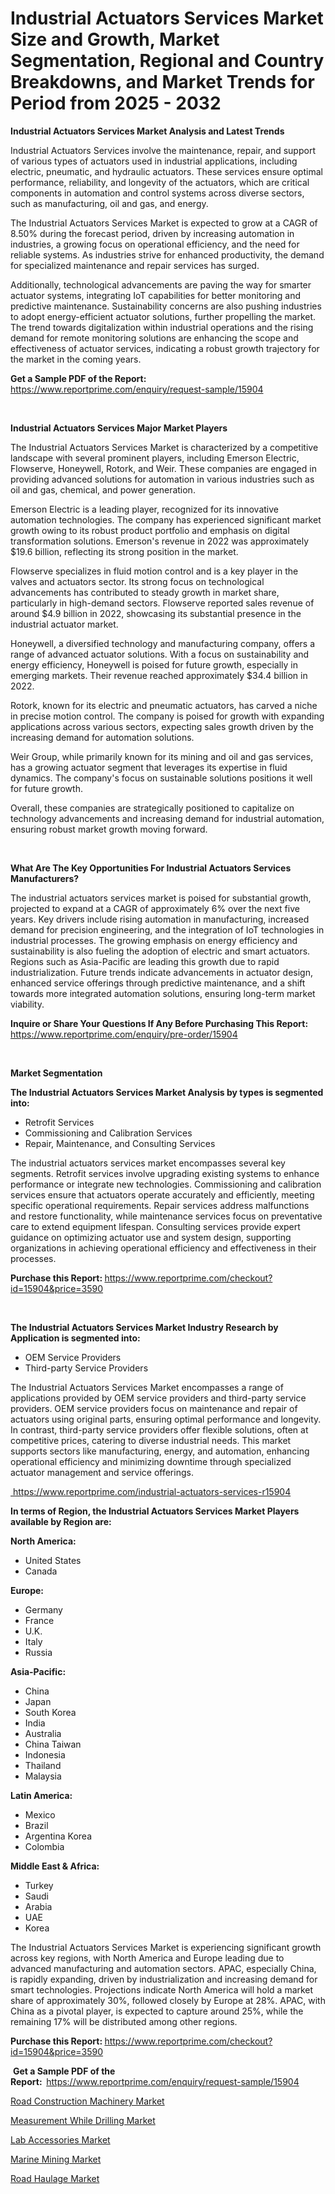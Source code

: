 <p><h1>Industrial Actuators Services Market Size and Growth, Market Segmentation, Regional and Country Breakdowns, and Market Trends for Period from 2025 -  2032</h1></p><p><strong>Industrial Actuators Services Market Analysis and Latest Trends</strong></p>
<p><p>Industrial Actuators Services involve the maintenance, repair, and support of various types of actuators used in industrial applications, including electric, pneumatic, and hydraulic actuators. These services ensure optimal performance, reliability, and longevity of the actuators, which are critical components in automation and control systems across diverse sectors, such as manufacturing, oil and gas, and energy.</p><p>The Industrial Actuators Services Market is expected to grow at a CAGR of 8.50% during the forecast period, driven by increasing automation in industries, a growing focus on operational efficiency, and the need for reliable systems. As industries strive for enhanced productivity, the demand for specialized maintenance and repair services has surged. </p><p>Additionally, technological advancements are paving the way for smarter actuator systems, integrating IoT capabilities for better monitoring and predictive maintenance. Sustainability concerns are also pushing industries to adopt energy-efficient actuator solutions, further propelling the market. The trend towards digitalization within industrial operations and the rising demand for remote monitoring solutions are enhancing the scope and effectiveness of actuator services, indicating a robust growth trajectory for the market in the coming years.</p></p>
<p><strong>Get a Sample PDF of the Report:&nbsp;</strong> <a href="https://www.reportprime.com/enquiry/request-sample/15904?utm_campaign=1143&utm_medium=2&utm_source=Github&utm_content=ia&utm_term=20032025&utm_id=industrial-actuators-services">https://www.reportprime.com/enquiry/request-sample/15904</a></p>
<p>&nbsp;</p>
<p><strong>Industrial Actuators Services Major Market Players</strong></p>
<p><p>The Industrial Actuators Services Market is characterized by a competitive landscape with several prominent players, including Emerson Electric, Flowserve, Honeywell, Rotork, and Weir. These companies are engaged in providing advanced solutions for automation in various industries such as oil and gas, chemical, and power generation.</p><p>Emerson Electric is a leading player, recognized for its innovative automation technologies. The company has experienced significant market growth owing to its robust product portfolio and emphasis on digital transformation solutions. Emerson's revenue in 2022 was approximately $19.6 billion, reflecting its strong position in the market.</p><p>Flowserve specializes in fluid motion control and is a key player in the valves and actuators sector. Its strong focus on technological advancements has contributed to steady growth in market share, particularly in high-demand sectors. Flowserve reported sales revenue of around $4.9 billion in 2022, showcasing its substantial presence in the industrial actuator market.</p><p>Honeywell, a diversified technology and manufacturing company, offers a range of advanced actuator solutions. With a focus on sustainability and energy efficiency, Honeywell is poised for future growth, especially in emerging markets. Their revenue reached approximately $34.4 billion in 2022.</p><p>Rotork, known for its electric and pneumatic actuators, has carved a niche in precise motion control. The company is poised for growth with expanding applications across various sectors, expecting sales growth driven by the increasing demand for automation solutions.</p><p>Weir Group, while primarily known for its mining and oil and gas services, has a growing actuator segment that leverages its expertise in fluid dynamics. The company's focus on sustainable solutions positions it well for future growth.</p><p>Overall, these companies are strategically positioned to capitalize on technology advancements and increasing demand for industrial automation, ensuring robust market growth moving forward.</p></p>
<p>&nbsp;</p>
<p><strong>What Are The Key Opportunities For Industrial Actuators Services Manufacturers?</strong></p>
<p><p>The industrial actuators services market is poised for substantial growth, projected to expand at a CAGR of approximately 6% over the next five years. Key drivers include rising automation in manufacturing, increased demand for precision engineering, and the integration of IoT technologies in industrial processes. The growing emphasis on energy efficiency and sustainability is also fueling the adoption of electric and smart actuators. Regions such as Asia-Pacific are leading this growth due to rapid industrialization. Future trends indicate advancements in actuator design, enhanced service offerings through predictive maintenance, and a shift towards more integrated automation solutions, ensuring long-term market viability.</p></p>
<p><strong>Inquire or Share Your Questions If Any Before Purchasing This Report:</strong> <a href="https://www.reportprime.com/enquiry/pre-order/15904?utm_campaign=1143&utm_medium=2&utm_source=Github&utm_content=ia&utm_term=20032025&utm_id=industrial-actuators-services">https://www.reportprime.com/enquiry/pre-order/15904</a></p>
<p>&nbsp;</p>
<p><strong>Market Segmentation</strong></p>
<p><strong>The Industrial Actuators Services Market Analysis by types is segmented into:</strong></p>
<p><ul><li>Retrofit Services</li><li>Commissioning and Calibration Services</li><li>Repair, Maintenance, and Consulting Services</li></ul></p>
<p><p>The industrial actuators services market encompasses several key segments. Retrofit services involve upgrading existing systems to enhance performance or integrate new technologies. Commissioning and calibration services ensure that actuators operate accurately and efficiently, meeting specific operational requirements. Repair services address malfunctions and restore functionality, while maintenance services focus on preventative care to extend equipment lifespan. Consulting services provide expert guidance on optimizing actuator use and system design, supporting organizations in achieving operational efficiency and effectiveness in their processes.</p></p>
<p><strong>Purchase this Report:&nbsp;</strong><a href="https://www.reportprime.com/checkout?id=15904&price=3590&utm_campaign=1143&utm_medium=2&utm_source=Github&utm_content=ia&utm_term=20032025&utm_id=industrial-actuators-services">https://www.reportprime.com/checkout?id=15904&price=3590</a></p>
<p>&nbsp;</p>
<p><strong>The Industrial Actuators Services Market Industry Research by Application is segmented into:</strong></p>
<p><ul><li>OEM Service Providers</li><li>Third-party Service Providers</li></ul></p>
<p><p>The Industrial Actuators Services Market encompasses a range of applications provided by OEM service providers and third-party service providers. OEM service providers focus on maintenance and repair of actuators using original parts, ensuring optimal performance and longevity. In contrast, third-party service providers offer flexible solutions, often at competitive prices, catering to diverse industrial needs. This market supports sectors like manufacturing, energy, and automation, enhancing operational efficiency and minimizing downtime through specialized actuator management and service offerings.</p></p>
<p><a href="https://www.reportprime.com/industrial-actuators-services-r15904?utm_campaign=1143&utm_medium=2&utm_source=Github&utm_content=ia&utm_term=20032025&utm_id=industrial-actuators-services">&nbsp;https://www.reportprime.com/industrial-actuators-services-r15904</a></p>
<p><strong>In terms of Region, the Industrial Actuators Services Market Players available by Region are:</strong></p>
<p>
    <p> <strong> North America: </strong>
        <ul>
            <li>United States</li>
            <li>Canada</li>
        </ul>
        </p> 
    <p> <strong> Europe: </strong>
        <ul>
            <li>Germany</li>
            <li>France</li>
            <li>U.K.</li>
            <li>Italy</li>
            <li>Russia</li>
        </ul>
        </p> 
    <p> <strong> Asia-Pacific: </strong>
        <ul>
            <li>China</li>
            <li>Japan</li>
            <li>South Korea</li>
            <li>India</li>
            <li>Australia</li>
            <li>China Taiwan</li>
            <li>Indonesia</li>
            <li>Thailand</li>
            <li>Malaysia</li>
        </ul>
        </p> 
    <p> <strong> Latin America: </strong>
        <ul>
            <li>Mexico</li>
            <li>Brazil</li>
            <li>Argentina Korea</li>
            <li>Colombia</li>
        </ul>
        </p> 
    <p> <strong> Middle East & Africa: </strong>
        <ul>
            <li>Turkey</li>
            <li>Saudi</li>
            <li>Arabia</li>
            <li>UAE</li>
            <li>Korea</li>
        </ul>
    </p>
    </p>
<p><p>The Industrial Actuators Services Market is experiencing significant growth across key regions, with North America and Europe leading due to advanced manufacturing and automation sectors. APAC, especially China, is rapidly expanding, driven by industrialization and increasing demand for smart technologies. Projections indicate North America will hold a market share of approximately 30%, followed closely by Europe at 28%. APAC, with China as a pivotal player, is expected to capture around 25%, while the remaining 17% will be distributed among other regions.</p></p>
<p><strong>Purchase this Report: </strong><a href="https://www.reportprime.com/checkout?id=15904&price=3590&utm_campaign=1143&utm_medium=2&utm_source=Github&utm_content=ia&utm_term=20032025&utm_id=industrial-actuators-services">https://www.reportprime.com/checkout?id=15904&price=3590</a></p>
<p>&nbsp;<strong>Get a Sample PDF of the Report:&nbsp;&nbsp;</strong><a href="https://www.reportprime.com/enquiry/request-sample/15904?utm_campaign=1143&utm_medium=2&utm_source=Github&utm_content=ia&utm_term=20032025&utm_id=industrial-actuators-services">https://www.reportprime.com/enquiry/request-sample/15904</a></p>
<p><strong></strong></p>
<p><p><a href="https://github.com/bramsklizas/Market-Research-Report-List-1/blob/main/road-construction-machinery-market.md?utm_campaign=1143&utm_medium=2&utm_source=Github&utm_content=ia&utm_term=20032025&utm_id=industrial-actuators-services">Road Construction Machinery Market</a></p><p><a href="https://github.com/fabinbuddygc/Market-Research-Report-List-1/blob/main/measurement-while-drilling-market.md?utm_campaign=1143&utm_medium=2&utm_source=Github&utm_content=ia&utm_term=20032025&utm_id=industrial-actuators-services">Measurement While Drilling Market</a></p><p><a href="https://github.com/catlowdarcys/Market-Research-Report-List-1/blob/main/lab-accessories-market.md?utm_campaign=1143&utm_medium=2&utm_source=Github&utm_content=ia&utm_term=20032025&utm_id=industrial-actuators-services">Lab Accessories Market</a></p><p><a href="https://github.com/ridchycarlas/Market-Research-Report-List-1/blob/main/marine-mining-market.md?utm_campaign=1143&utm_medium=2&utm_source=Github&utm_content=ia&utm_term=20032025&utm_id=industrial-actuators-services">Marine Mining Market</a></p><p><a href="https://github.com/stohllaackdw/Market-Research-Report-List-1/blob/main/road-haulage-market.md?utm_campaign=1143&utm_medium=2&utm_source=Github&utm_content=ia&utm_term=20032025&utm_id=industrial-actuators-services">Road Haulage Market</a></p></p>